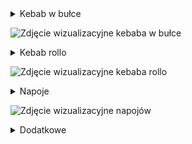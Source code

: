 <details>
<summary>Kebab w bułce</summary>
  
| Nazwa Dania | Składniki | Cena |
| ----------- | --------- | ---- |
| Kebab Studencki | Mięso, surówki, sos | 16zł |
| Kebab Średni | Mięso, surówki, sos | 21zł |
| Kebab Duży | Mięso, surówki, sos | 22zł |
| Kebab Firmowy | Mięso, surówki, sos, ser | 26 zł |
| FrytoKebab | Mięso, frytki, sos | 22zł |
| Kebab z serem | Mięso, ser, sos | 22zł |

</details>

![Zdjęcie wizualizacyjne kebaba w bułce](https://media.istockphoto.com/id/842196656/pl/zdj%C4%99cie/mi%C4%99so-z-warzywami-w-bu%C5%82ce-pita.jpg?s=612x612&w=0&k=20&c=xL1g7wKsXSkXPoEjtmqgvwezYWDZpp4U1fGkBRigN-0=)

<details>
<summary>Kebab rollo</summary>
  
| Nazwa Dania | Składniki | Cena |
| ----------- | --------- | ---- |
| Kebab Mały | Mięso, ogórek, cebula, surówki, sos | 18zł |
| Kebab Średni | Mięso, ogórek, cebula, surówki, sos | 24zł |
| Kebab Firmowy | Mięso, ogórek, cebula, surówki, sos, ser | 26 zł |
| FrytoKebab | Mięso, frytki, sos | 22zł |

</details>

![Zdjęcie wizualizacyjne kebaba rollo](https://media.istockphoto.com/id/843390594/es/foto/turco-y-%C3%A1rabe-tradicional-ramad%C3%A1n-adana-kebab-rollo-envoltura-sirviendo-con-yogurt-berenjenas.jpg?s=612x612&w=0&k=20&c=zWWTYuKQe5v8f3dUzu-4ZnWpzznHcJiaUNZxTbFI5xU=)

<details>
<summary>Napoje</summary>
  
| Nazwa Napoju | Pojemność | Cena |
| ------------ | --------- | ---- |
| Woda mineralna | 0.5L | 5zł |
| Pepsi, Mirinda, 7UP | 0.5L | 7zł |
| Sok jabłkowy, pomarańczowy | 0.5L | 5zł |
| Woda mineralna | 1L | 7zł |

</details>

![Zdjęcie wizualizacyjne napojów](https://media.istockphoto.com/id/113559892/pl/zdj%C4%99cie/zestaw-orze%C5%BAwiaj%C4%85ce-napoje-w-plastikowych-butelek.jpg?s=612x612&w=is&k=20&c=JDDlp4jOciOPph5fa4DnVGwSLH2vLNhH8V1WE3xauI4=)

<details>
  <summary>Dodatkowe</summary>
  
| Nazwa Produktu | Cena |
| -------------- | ---- |
| Opakowanie | 1zł |

</details>


